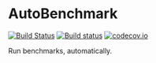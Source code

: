# AutoBenchmark

[![Build Status](https://travis-ci.org/eschnett/AutoBenchmark.jl.svg?branch=master)](https://travis-ci.org/eschnett/AutoBenchmark.jl)
[![Build status](https://ci.appveyor.com/api/projects/status/aju6jyvfrm616ukk?svg=true)](https://ci.appveyor.com/project/eschnett/autobenchmark-jl)
[![codecov.io](https://codecov.io/github/eschnett/AutoBenchmark.jl/coverage.svg?branch=master)](https://codecov.io/github/eschnett/AutoBenchmark.jl?branch=master)

Run benchmarks, automatically.
